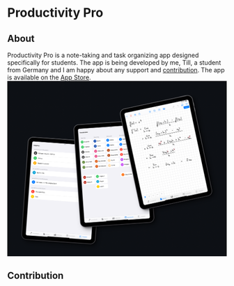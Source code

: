 # Productivity Pro

## About
Productivity Pro is a note-taking and task organizing app designed specifically for students. The app is being developed by me, Till, a student from Germany and I am happy about any support and [contribution](#contribution). The app is available on the [App Store](https://apps.apple.com/us/app/productivity-pro/id6449678571).
![Productivity Pro](preview.png)

## Contribution
